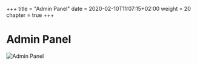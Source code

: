 +++
title = "Admin Panel"
date = 2020-02-10T11:07:15+02:00
weight = 20
chapter = true
+++

# Admin Panel

![Admin Panel](/img/kubermatic/master/ui/panel.png?height=600px&classes=shadow,border "Admin Panel")
